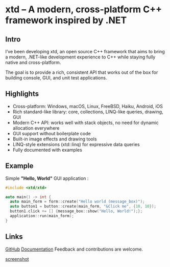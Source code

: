 # xtd – A modern, cross-platform C++ framework inspired by .NET

## Intro

I’ve been developing xtd, an open source C++ framework that aims to bring a modern, .NET-like development experience to C++ while staying fully native and cross-platform.

The goal is to provide a rich, consistent API that works out of the box for building console, GUI, and unit test applications.

## Highlights

-	Cross-platform: Windows, macOS, Linux, FreeBSD, Haiku, Android, iOS
-	Rich standard-like library: core, collections, LINQ-like queries, drawing, GUI
-	Modern C++ API: works well with stack objects, no need for dynamic allocation everywhere
-	GUI support without boilerplate code
-	Built-in image effects and drawing tools
-	LINQ-style extensions (xtd::linq) for expressive data queries
-	Fully documented with examples

## Example

Simple **"Hello, World"** GUI application :

```cpp
#include <xtd/xtd>

auto main() -> int {
  auto main_form = form::create("Hello world (message_box)");
  auto button1 = button::create(main_form, "&Click me", {10, 10});
  button1.click += [] {message_box::show("Hello, World!");};
  application::run(main_form);
}
```

## Links

[GitHub](https://github.com/gammasoft71/xtd)
[Documentation](https://gammasoft71.github.io/xtd)
Feedback and contributions are welcome.

[screenshot](https://imgur.com/a/xtd-forms-hello-world-macos-gnome-windows-1d0oNLI)

